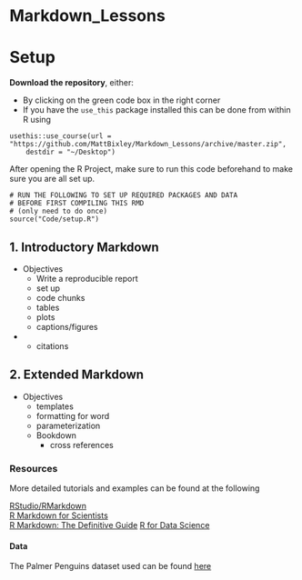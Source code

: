 # Markdown_Lessons

# Setup

**Download the repository**, either:
- By clicking on the green code box in the right corner
- If you have the `use_this` package installed this can be done from within R using
```
usethis::use_course(url = "https://github.com/MattBixley/Markdown_Lessons/archive/master.zip", 
    destdir = "~/Desktop")
```

After opening the R Project, make sure to run this code beforehand to make sure you are all set up.

```{r prerequsites, eval = FALSE, include = FALSE}
# RUN THE FOLLOWING TO SET UP REQUIRED PACKAGES AND DATA
# BEFORE FIRST COMPILING THIS RMD
# (only need to do once)
source("Code/setup.R")
```

## 1. Introductory Markdown

- Objectives
  * Write a reproducible report
  * set up
  * code chunks
  * tables
  * plots
  * captions/figures
- * citations

## 2. Extended Markdown

- Objectives
    * templates
    * formatting for word
    * parameterization
    * Bookdown
        * cross references
        
### Resources  
More detailed tutorials and examples can be found at the following

[RStudio/RMarkdown](https://rmarkdown.rstudio.com)  
[R Markdown for Scientists](https://rmd4sci.njtierney.com/)  
[R Markdown: The Definitive Guide](https://bookdown.org/yihui/rmarkdown/)
[R for Data Science](https://r4ds.had.co.nz/index.html)


#### Data  
The Palmer Penguins dataset used can be found [here](https://allisonhorst.github.io/palmerpenguins/)
